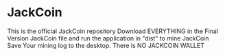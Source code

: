 # JackCoin
This is the official JackCoin repository
Download EVERYTHING in the Final Version JackCoin file and run the application in "dist" to mine JackCoin
Save Your mining log to the desktop.  There is NO JACKCOIN WALLET
